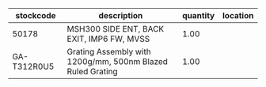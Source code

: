 |stockcode|description|quantity|location|
|---------|-----------|--------|--------|
|50178|MSH300 SIDE ENT, BACK EXIT, IMP6 FW, MVSS|1.00||
|GA-T312R0U5|Grating Assembly with 1200g/mm, 500nm Blazed Ruled Grating|1.00||
